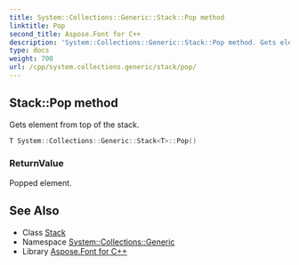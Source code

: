 ```yaml
---
title: System::Collections::Generic::Stack::Pop method
linktitle: Pop
second_title: Aspose.Font for C++
description: 'System::Collections::Generic::Stack::Pop method. Gets element from top of the stack in C++.'
type: docs
weight: 700
url: /cpp/system.collections.generic/stack/pop/
---
```

## Stack::Pop method


Gets element from top of the stack.

```cpp
T System::Collections::Generic::Stack<T>::Pop()
```


### ReturnValue

Popped element.

## See Also

* Class [Stack](../)
* Namespace [System::Collections::Generic](../../)
* Library [Aspose.Font for C++](../../../)
